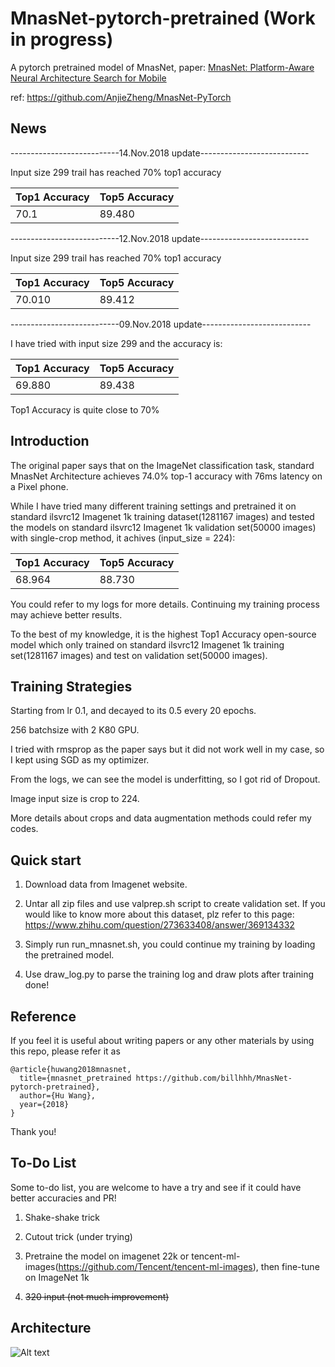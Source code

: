 # MnasNet-pytorch-pretrained (Work in progress)

A pytorch pretrained model of MnasNet, paper: [MnasNet: Platform-Aware Neural Architecture Search for Mobile](https://arxiv.org/abs/1807.11626)

ref: https://github.com/AnjieZheng/MnasNet-PyTorch

## News

---------------------------14.Nov.2018 update---------------------------

Input size 299 trail has reached 70% top1 accuracy

| Top1 Accuracy | Top5 Accuracy |
| :------| :------ |
| 70.1 | 89.480 |


---------------------------12.Nov.2018 update---------------------------

Input size 299 trail has reached 70% top1 accuracy

| Top1 Accuracy | Top5 Accuracy |
| :------| :------ |
| 70.010 | 89.412 |


---------------------------09.Nov.2018 update---------------------------

I have tried with input size 299 and the accuracy is:

| Top1 Accuracy | Top5 Accuracy |
| :------| :------ |
| 69.880 | 89.438 |

Top1 Accuracy is quite close to 70%

## Introduction

The original paper says that on the ImageNet classification task, standard MnasNet Architecture achieves 74.0% top-1 accuracy with 76ms latency on a Pixel phone.

While I have tried many different training settings and pretrained it on standard ilsvrc12 Imagenet 1k training dataset(1281167 images) and tested the models on standard ilsvrc12 Imagenet 1k validation set(50000 images) with single-crop method, it achives (input_size = 224):

| Top1 Accuracy | Top5 Accuracy |
| :------| :------ |
| 68.964 | 88.730 |

You could refer to my logs for more details. Continuing my training process may achieve better results.

To the best of my knowledge, it is the highest Top1 Accuracy open-source model which only trained on standard ilsvrc12 Imagenet 1k training set(1281167 images) and test on validation set(50000 images).

## Training Strategies

Starting from lr 0.1, and decayed to its 0.5 every 20 epochs.

256 batchsize with 2 K80 GPU.

I tried with rmsprop as the paper says but it did not work well in my case, so I kept using SGD as my optimizer.

From the logs, we can see the model is underfitting, so I got rid of Dropout.

Image input size is crop to 224.

More details about crops and data augmentation methods could refer my codes.

## Quick start

1. Download data from Imagenet website.

2. Untar all zip files and use valprep.sh script to create validation set. If you would like to know more about this dataset, plz refer to this page: https://www.zhihu.com/question/273633408/answer/369134332

3. Simply run run_mnasnet.sh, you could continue my training by loading the pretrained model.

4. Use draw_log.py to parse the training log and draw plots after training done!

## Reference

If you feel it is useful about writing papers or any other materials by using this repo, please refer it as

```
@article{huwang2018mnasnet,
  title={mnasnet_pretrained https://github.com/billhhh/MnasNet-pytorch-pretrained},
  author={Hu Wang},
  year={2018}
}
```

Thank you!

## To-Do List

Some to-do list, you are welcome to have a try and see if it could have better accuracies and PR!

1. Shake-shake trick

2. Cutout trick (under trying)

3. Pretraine the model on imagenet 22k or tencent-ml-images(https://github.com/Tencent/tencent-ml-images), then fine-tune on ImageNet 1k

4. ~~320 input (not much improvement)~~

## Architecture

![Alt text](https://i.imgur.com/ryyU8cP.png)
